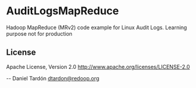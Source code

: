 AuditLogsMapReduce
==================

Hadoop MapReduce (MRv2) code example for Linux Audit Logs. Learning purpose not for production

License
-------
Apache License, Version 2.0
http://www.apache.org/licenses/LICENSE-2.0

--
Daniel Tardón <dtardon@redoop.org>

